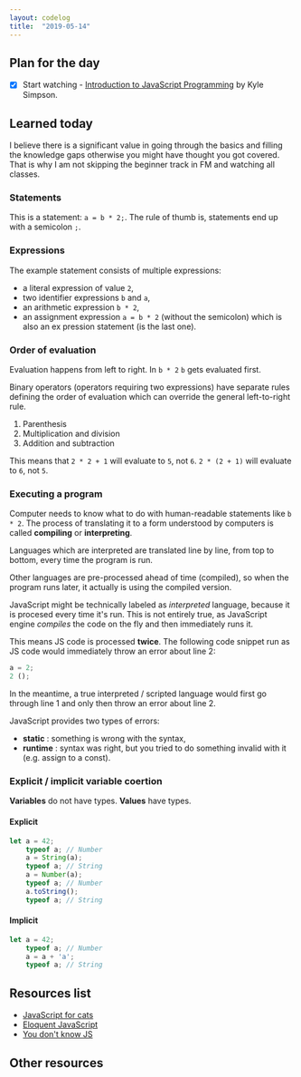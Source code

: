 ```yaml
---
layout: codelog
title:  "2019-05-14"
---
```


## Plan for the day

- [x] Start watching - [Introduction to JavaScript Programming](https://frontendmasters.com/courses/javascript-basics/) by Kyle Simpson.

## Learned today

I believe there is a significant value in going through the basics and filling the knowledge gaps otherwise you might have thought you got covered. That is why I am not skipping the beginner track in FM and watching all classes.

### Statements

This is a statement: `a = b * 2;`. The rule of thumb is, statements end up with a semicolon `;`.

### Expressions

The example statement consists of multiple expressions:

- a literal expression of value `2`,
- two identifier expressions `b` and `a`,
- an arithmetic expression `b * 2`,
- an assignment expression `a = b * 2` (without the semicolon) which is also an ex pression statement (is the last one).

### Order of evaluation

Evaluation happens from left to right. In `b * 2` `b` gets evaluated first.

Binary operators (operators requiring two expressions) have separate rules defining the order of evaluation which can override the general left-to-right rule.

1. Parenthesis
2. Multiplication and division
3. Addition and subtraction

This means that `2 * 2 + 1` will evaluate to `5`, not `6`.
`2 * (2 + 1)` will evaluate to `6`, not `5`.

### Executing a program

Computer needs to know what to do with human-readable statements like `b * 2`. The process of translating it to a form understood by computers is called **compiling** or **interpreting**.

Languages which are interpreted are translated line by line, from top to bottom, every time the program is run.

Other languages are pre-processed ahead of time (compiled), so when the program runs later, it actually is using the compiled version.

JavaScript might be technically labeled as *interpreted* language, because it is procesed every time it's run. This is not entirely true, as JavaScript engine *compiles* the code on the fly and then immediately runs it.

This means JS code is processed **twice**. The following code snippet run as JS code would immediately throw an error about line 2:

```javascript
a = 2;
2 ();
```

In the meantime, a true interpreted / scripted language would first go through line 1 and only then throw an error about line 2.

JavaScript provides two types of errors:

- **static** : something is wrong with the syntax,
- **runtime** : syntax was right, but you tried to do something invalid with it (e.g. assign to a const).

### Explicit / implicit variable coertion

**Variables** do not have types. **Values** have types.

#### Explicit

```javascript
let a = 42;
    typeof a; // Number
    a = String(a);
    typeof a; // String
    a = Number(a);
    typeof a; // Number
    a.toString();
    typeof a; // String
```

#### Implicit

```javascript
let a = 42;
    typeof a; // Number
    a = a + 'a';
    typeof a; // String
```

## Resources list

- [JavaScript for cats](http://jsforcats.com/)
- [Eloquent JavaScript](https://eloquentjavascript.net/)
- [You don't know JS](https://github.com/getify/You-Dont-Know-JS)

## Other resources